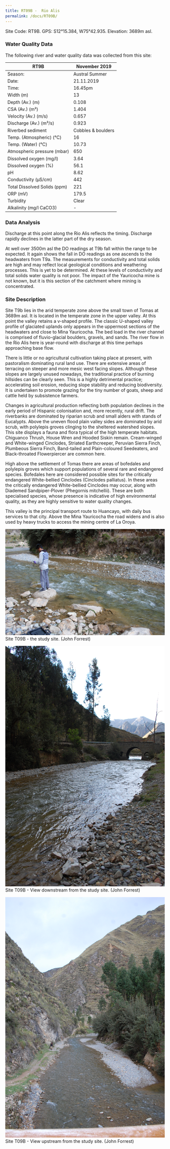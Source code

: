 ```yaml
---
title: RT09B -  Rio Alis
permalink: /docs/RT09B/
---
```


Site Code: RT9B.  GPS: S12°15.384, W75°42.935. Elevation:
3689m asl.

### Water Quality Data

The following river and water quality data was collected from this site:

| RT9B                         | November 2019                 | 
|------------------------------|-------------------------------|
| Season:                      | Austral Summer                |
| Date:                        | 21.11.2019                    |
| Time:                        | 16.45pm                       |
| Width (m)                    | 13                            |
| Depth (Av.) (m)              | 0.108                         |
| CSA (Av.) (m²)               | 1.404                         |
| Velocity (Av.) (m/s)         | 0.657                         |
| Discharge (Av.) (m³/s)       | 0.923                         |
| Riverbed sediment            | Cobbles & boulders            |
| Temp. (Atmospheric) (°C)     | 16                            |
| Temp. (Water) (°C)           | 10.73                         |
| Atmospheric pressure (mbar)  | 650                           |
| Dissolved oxygen (mg/l)      | 3.64                          |
| Dissolved oxygen (%)         | 56.1                          |
| pH                           | 8.62                          |
| Conductivity (µS/cm)         | 442                           |
| Total Dissolved Solids (ppm) | 221                           |
| ORP (mV)                     | 179.5                         |
| Turbidity                    | Clear                         |
| Alkalinity (mg/l CaCO3)      |   -   |

### Data Analysis
Discharge at this point along the Rio Alis reflects the timing. Discharge rapidly declines in the latter part of the dry season.         

At well over 3500m asl the DO readings at T9b fall within the range to be expected. It again shows the fall in DO readings as one ascends to the headwaters from T9a. The measurements for conductivity and total solids are high and may reflect local geological conditions and weathering processes. This is yet to be determined. At these levels of conductivity and total solids water quality is not poor. The impact of the Yauricocha mine is not known, but it is this section of the catchment where mining is concentrated.  


### Site Description
Site T9b lies in the arid temperate zone above the small town of Tomas at 3689m asl. It is located in the temperate zone in the upper valley. At this point the valley retains a v-shaped profile. The classic U-shaped valley profile of glaciated uplands only appears in the uppermost sections of the headwaters and close to Mina Yauricocha. The bed load in the river channel is comprised of fluvio-glacial boulders, gravels, and sands. The river flow in the Rio Alis here is year-round with discharge at this time perhaps approaching base flow. 

There is little or no agricultural cultivation taking place at present, with pastoralism dominating rural land use. There are extensive areas of terracing on steeper and more mesic west facing slopes. Although these slopes are largely unused nowadays, the traditional practice of burning hillsides can be clearly seen. This is a highly detrimental practice; accelerating soil erosion, reducing slope stability and reducing biodiversity. It is undertaken to promote grazing for the tiny number of goats, sheep and cattle held by subsistence farmers.

Changes in agricultural production reflecting both population declines in the early period of Hispanic colonisation and, more recently, rural drift. The riverbanks are dominated by riparian scrub and small alders with stands of Eucalypts. Above the uneven flood plain valley sides are dominated by arid scrub, with polylepis groves clinging to the sheltered watershed slopes. This site displays a fauna and flora typical of the high temperate habitats. Chiguanco Thrush, House Wren and Hooded Siskin remain. Cream-winged and White-winged Cinclodes, Striated Earthcreeper, Peruvian Sierra Finch, Plumbeous Sierra Finch, Band-tailed and Plain-coloured Seedeaters, and Black-throated Flowerpiercer are common here.    

High above the settlement of Tomas there are areas of bofedales and polylepis groves which support populations of several rare and endangered species. Bofedales here are considered possible sites for the critically endangered White-bellied Cinclodes (Cinclodes palliatus). In these areas the critically endangered White-bellied Cinclodes may occur, along with Diademed Sandpiper-Plover (Phegornis mitchellii). These are both specialised species, whose presence is indicative of high environmental quality, as they are highly sensitive to water quality changes.

This valley is the principal transport route to Huancayo, with daily bus services to that city. Above the Mina Yauricocha the road widens and is also used by heavy trucks to access the mining centre of La Oroya. 


![Site T09B - the study site. (John Forrest)](/assets/SiteDescriptions/T9/T9BStudysite.JPG)
Site T09B - the study site. (John Forrest)


![Site T09B - View downstream from the study site. (John Forrest)](/assets/SiteDescriptions/T9/T9BViewdownstream.JPG)
Site T09B - View downstream from the study site. (John Forrest)


![Site T09B - View upstream from the study site. (John Forrest)](/assets/SiteDescriptions/T9/T9BViewupstream.JPG)
Site T09B - View upstream from the study site. (John Forrest)
